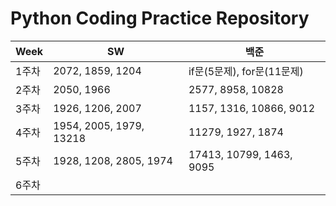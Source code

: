 # Python Coding Practice Repository

|Week|SW|백준|
|---|---|---|
|1주차|2072, 1859, 1204|if문(5문제), for문(11문제)|
|2주차|2050, 1966|2577, 8958, 10828|
|3주차|1926, 1206, 2007|1157, 1316, 10866, 9012|
|4주차|1954, 2005, 1979, 13218|11279, 1927, 1874|
|5주차|1928, 1208, 2805, 1974|17413, 10799, 1463, 9095|
|6주차|||
